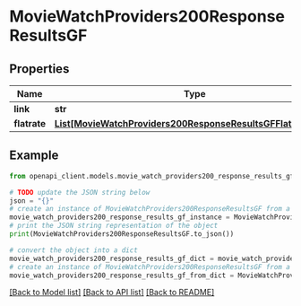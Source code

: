 # MovieWatchProviders200ResponseResultsGF


## Properties

Name | Type | Description | Notes
------------ | ------------- | ------------- | -------------
**link** | **str** |  | [optional] 
**flatrate** | [**List[MovieWatchProviders200ResponseResultsGFFlatrateInner]**](MovieWatchProviders200ResponseResultsGFFlatrateInner.md) |  | [optional] 

## Example

```python
from openapi_client.models.movie_watch_providers200_response_results_gf import MovieWatchProviders200ResponseResultsGF

# TODO update the JSON string below
json = "{}"
# create an instance of MovieWatchProviders200ResponseResultsGF from a JSON string
movie_watch_providers200_response_results_gf_instance = MovieWatchProviders200ResponseResultsGF.from_json(json)
# print the JSON string representation of the object
print(MovieWatchProviders200ResponseResultsGF.to_json())

# convert the object into a dict
movie_watch_providers200_response_results_gf_dict = movie_watch_providers200_response_results_gf_instance.to_dict()
# create an instance of MovieWatchProviders200ResponseResultsGF from a dict
movie_watch_providers200_response_results_gf_from_dict = MovieWatchProviders200ResponseResultsGF.from_dict(movie_watch_providers200_response_results_gf_dict)
```
[[Back to Model list]](../README.md#documentation-for-models) [[Back to API list]](../README.md#documentation-for-api-endpoints) [[Back to README]](../README.md)


